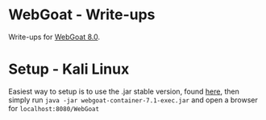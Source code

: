# WebGoat - Write-ups 

Write-ups for [WebGoat 8.0](https://github.com/WebGoat/WebGoat). 

# Setup - Kali Linux

Easiest way to setup is to use the .jar stable version, found [here](https://github.com/WebGoat/WebGoat/releases/download/7.1/webgoat-container-7.1-exec.jar), then simply run `java -jar webgoat-container-7.1-exec.jar` and open a browser for `localhost:8080/WebGoat`
